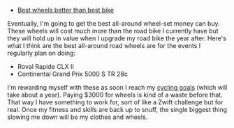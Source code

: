 - [Best wheels better than best bike](Best%20wheels%20better%20than%20best%20bike.md)

Eventually, I'm going to get the best all-around wheel-set money can buy. These wheels will cost much more than the road bike I currently have but they will hold up in value when I upgrade my road bike the year after. Here's what I think are the best all-around road wheels are for the events I regularly plan on doing:

- Roval Rapide CLX II 
- Continental Grand Prix 5000 S TR 28c

I'm rewarding myself with these as soon I reach my [cycling goals](Cycling%20goals.md) (which will take about a year). Paying $3000 for wheels is kind of a waste before that. That way I have something to work for, sort of like a Zwift challenge but for real. Once my fitness and skills are back up to snuff, the single biggest thing slowing me down will be my clothes and wheels.
